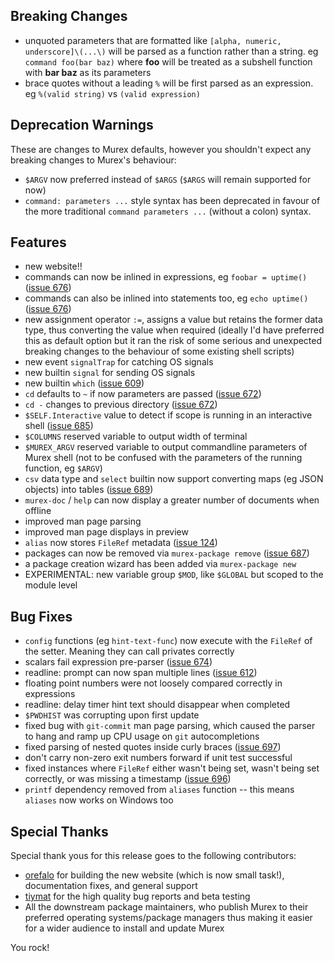 ## Breaking Changes

* unquoted parameters that are formatted like `[alpha, numeric, underscore]\(...\)` will be parsed as a function rather than a string. eg `command foo(bar baz)` where **foo** will be treated as a subshell function with **bar baz** as its parameters
* brace quotes without a leading `%` will be first parsed as an expression. eg `%(valid string)` vs `(valid expression)`

## Deprecation Warnings

These are changes to Murex defaults, however you shouldn't expect any breaking changes to Murex's behaviour:

* `$ARGV` now preferred instead of `$ARGS` (`$ARGS` will remain supported for now)
* `command: parameters ...` style syntax has been deprecated in favour of the more traditional `command parameters ...` (without a colon) syntax. 

## Features

* new website!!
* commands can now be inlined in expressions, eg `foobar = uptime()` ([issue 676](https://github.com/lmorg/murex/issues/676))
* commands can also be inlined into statements too, eg `echo uptime()` ([issue 676](https://github.com/lmorg/murex/issues/676))
* new assignment operator `:=`, assigns a value but retains the former data type, thus converting the value when required (ideally I'd have preferred this as default option but it ran the risk of some serious and unexpected breaking changes to the behaviour of some existing shell scripts)
* new event `signalTrap` for catching OS signals
* new builtin `signal` for sending OS signals
* new builtin `which` ([issue 609](https://github.com/lmorg/murex/issues/609))
* `cd` defaults to `~` if now parameters are passed ([issue 672](https://github.com/lmorg/murex/issues/672))
* `cd -` changes to previous directory ([issue 672](https://github.com/lmorg/murex/issues/672))
* `$SELF.Interactive` value to detect if scope is running in an interactive shell ([issue 685](https://github.com/lmorg/murex/issues/685))
* `$COLUMNS` reserved variable to output width of terminal
* `$MUREX_ARGV` reserved variable to output commandline parameters of Murex shell (not to be confused with the parameters of the running function, eg `$ARGV`)
* `csv` data type and `select` builtin now support converting maps (eg JSON objects) into tables ([issue 689](https://github.com/lmorg/murex/issues/689))
* `murex-doc` / `help` can now display a greater number of documents when offline
* improved man page parsing
* improved man page displays in preview
* `alias` now stores `FileRef` metadata ([issue 124](https://github.com/lmorg/murex/issues/124))
* packages can now be removed via `murex-package remove` ([issue 687](https://github.com/lmorg/murex/issues/687))
* a package creation wizard has been added via `murex-package new`
* EXPERIMENTAL: new variable group `$MOD`, like `$GLOBAL` but scoped to the module level

## Bug Fixes

* `config` functions (eg `hint-text-func`) now execute with the `FileRef` of the setter. Meaning they can call privates correctly
* scalars fail expression pre-parser ([issue 674](https://github.com/lmorg/murex/issues/674))
* readline: prompt can now span multiple lines ([issue 612](https://github.com/lmorg/murex/issues/612))
* floating point numbers were not loosely compared correctly in expressions
* readline: delay timer hint text should disappear when completed
* `$PWDHIST` was corrupting upon first update
* fixed bug with `git-commit` man page parsing, which caused the parser to hang and ramp up CPU usage on `git` autocompletions
* fixed parsing of nested quotes inside curly braces ([issue 697](https://github.com/lmorg/murex/issues/697))
* don't carry non-zero exit numbers forward if unit test successful
* fixed instances where `FileRef` either wasn't being set, wasn't being set correctly, or was missing a timestamp ([issue 696](https://github.com/lmorg/murex/issues/696))
* `printf` dependency removed from `aliases` function -- this means `aliases` now works on Windows too

## Special Thanks

Special thank yous for this release goes to the following contributors:

* [orefalo](https://github.com/orefalo) for building the new website (which is now small task!), documentation fixes, and general support
* [tiymat](https://github.com/tiymat) for the high quality bug reports and beta testing
* All the downstream package maintainers, who publish Murex to their preferred operating systems/package managers thus making it easier for a wider audience to install and update Murex

You rock!